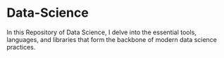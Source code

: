 # Data-Science
In this Repository of Data Science, I delve into the essential tools, languages, and libraries that form the backbone of modern data science practices.
